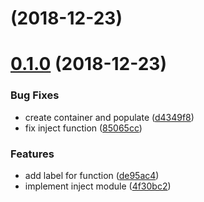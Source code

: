 <a name=""></a>
# [](https://github.com/RivenZoo/injectgo/compare/v0.1.0...v) (2018-12-23)



<a name="0.1.0"></a>
# [0.1.0](https://github.com/RivenZoo/injectgo/compare/4f30bc2...v0.1.0) (2018-12-23)


### Bug Fixes

* create container and populate ([d4349f8](https://github.com/RivenZoo/injectgo/commit/d4349f8))
* fix inject function ([85065cc](https://github.com/RivenZoo/injectgo/commit/85065cc))


### Features

* add label for function ([de95ac4](https://github.com/RivenZoo/injectgo/commit/de95ac4))
* implement inject module ([4f30bc2](https://github.com/RivenZoo/injectgo/commit/4f30bc2))



